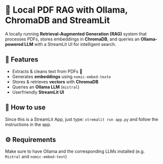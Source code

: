 # 📄 Local PDF RAG with Ollama, ChromaDB and StreamLit

A locally running **Retrieval-Augmented Generation (RAG)** system that processes PDFs, stores embeddings in **ChromaDB**, and queries an **Ollama-powered LLM** with a StreamLit UI for intelligent search.  

## 🚀 Features  
- Extracts & cleans text from PDFs 📄  
- Generates **embeddings** using `nomic-embed-texte`  
- Stores & retrieves **vectors** with **ChromaDB**  
- Queries an **Ollama LLM** (`mistral`) 
- Userfriendly **StreamLit UI**

## 🦾 How to use
Since this is a StreamLit App, just type: `stremalit run app.py` and follow the instructions in the app.

## ⚙️ Requirements
Make sure to have Ollama and the corresponding LLMs installed (e.g. `Mistral` and `nomic-embed-text`)
